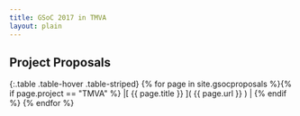 ```yaml
---
title: GSoC 2017 in TMVA
layout: plain
---
```


## Project Proposals

{:.table .table-hover .table-striped}
{% for page in site.gsocproposals %}{% if page.project == "TMVA" %} |[ {{ page.title }} ]( {{ page.url }} ) | {% endif %}
{% endfor %}